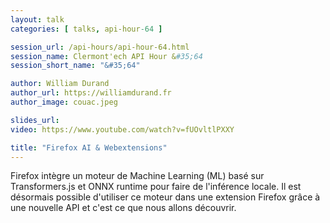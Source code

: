 ```yaml
---
layout: talk
categories: [ talks, api-hour-64 ]

session_url: /api-hours/api-hour-64.html
session_name: Clermont'ech API Hour &#35;64
session_short_name: "&#35;64"

author: William Durand
author_url: https://williamdurand.fr
author_image: couac.jpeg

slides_url:
video: https://www.youtube.com/watch?v=fUOvltlPXXY

title: "Firefox AI & Webextensions"
---
```


Firefox intègre un moteur de Machine Learning (ML) basé sur Transformers.js
et ONNX runtime pour faire de l'inférence locale. Il est désormais possible
d'utiliser ce moteur dans une extension Firefox grâce à une nouvelle API et
c'est ce que nous allons découvrir.
